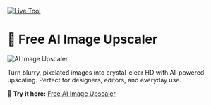 [![Live Tool](https://img.shields.io/badge/Live-Open-brightgreen)](https://glorioustechs.com/free-ai-image-upscaler-online/)

# 🎨 Free AI Image Upscaler

![AI Image Upscaler](http://glorioustechs.com/wp-content/uploads/2025/09/Free-AI-Image-Upscaler-Online.webp)

Turn blurry, pixelated images into crystal-clear HD with AI-powered upscaling. Perfect for designers, editors, and everyday use.  

🔗 **Try it here:** [Free AI Image Upscaler](https://glorioustechs.com/free-ai-image-upscaler-online/)
